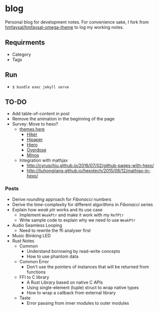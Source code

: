 # blog
Personal blog for development notes.
For convenience sake, I fork from
[hmfaysal/hmfaysal-omega-theme](https://github.com/hmfaysal/hmfaysal-omega-theme)
to log my working notes.

## Requirments
- Category
- Tags

## Run
- ```$ bundle exec jekyll serve```

## TO-DO
- Add table-of-content in post
- Remove the animation in the beginning of the page
- Survey: Move to hexo?
  - [themes here](https://hexo.io/themes/)
    - [Hiker](https://itimetraveler.github.io/hexo-theme-hiker/)
    - [Hipaper](https://itimetraveler.github.io/hexo-theme-hipaper/)
    - [Hiero](https://itimetraveler.github.io/hexo-theme-hiero/)
    - [Overdose](https://hyunseob.github.io/)
    - [Minos](http://blog.zhangruipeng.me/hexo-theme-minos/)
  - Integration with mathjax
    - http://cyruschiu.github.io/2016/07/02/github-pages-with-hexo/
    - http://liuhongjiang.github.io/hexotech/2015/08/12/mathjax-in-hexo/

### Posts
- Derive _rounding_ approach for _Fibonacci_ numbers
- Derive the time-complexity for different algorithms in _Fibonacci_ series
- Explain how _weak ptr_ works and its use case
  - Implement ```WeakPtr``` and make it work with my ```RefPtr```
  - Write sample code to explain why we need to use ```WeakPtr```
- Audio Seamless Looping
  - Need to rewrite the ffi analyser first
- Music Blinking LED
- Rust Notes
  - Common
    - Understand borrowing by read-write concepts
    - How to use phantom data
  - Common Error
    - Don't use the pointers of instances that will be returned from functions
  - FFI to C library
    - A Rust Library based on native C APIs
    - Using single-element (tuple) struct to wrap native types
    - How to wrap a callback from external library
  - Taste
    - Error passing from inner modules to outer modules
